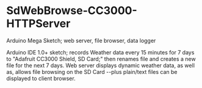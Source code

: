 # SdWebBrowse-CC3000-HTTPServer
Arduino Mega Sketch; web server, file browser, data logger

Arduino IDE 1.0+ sketch; records Weather data every 15 minutes for 7 days to "Adafruit CC3000 Shield, SD Card;"
then renames file and creates a new file for the next 7 days.  Web server displays dynamic weather data, as well
as, allows file browsing on the SD Card --plus plain/text files can be displayed to client browser.
